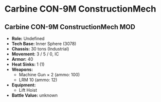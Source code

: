 # Carbine CON-9M ConstructionMech
## Carbine CON-9M ConstructionMech MOD
- **Role:** Undefined
- **Tech Base:** Inner Sphere (3078)
- **Chassis:** 30 tons (Industrial)
- **Movement:** 3 / 5 / 0, IC
- **Armor:** 40
- **Heat Sinks:** 1 (1)
- **Weapons:**
  - Machine Gun × 2 (ammo: 100)
  - LRM 10 (ammo: 12)
- **Equipment:**
  - Lift Hoist
- **Battle Value:** unknown

